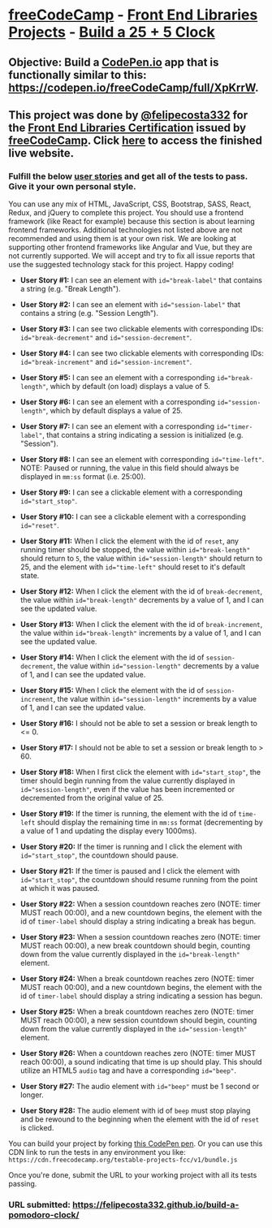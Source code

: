 # [freeCodeCamp](https://www.freecodecamp.org/) - [Front End Libraries Projects](https://www.freecodecamp.org/learn/front-end-libraries/front-end-libraries-projects/) - [Build a 25 + 5 Clock](https://www.freecodecamp.org/learn/front-end-libraries/front-end-libraries-projects/build-a-25--5-clock)

## **Objective:** Build a [CodePen.io](https://codepen.io/) app that is functionally similar to this: <https://codepen.io/freeCodeCamp/full/XpKrrW>.

## This project was done by [@felipecosta332](https://github.com/felipecosta332) for the [Front End Libraries Certification](https://www.freecodecamp.org/certification/felipecosta332/front-end-libraries) issued by [freeCodeCamp](https://www.freecodecamp.org/). Click [**here**](https://felipecosta332.github.io/build-a-pomodoro-clock/) to access the finished live website.

### Fulfill the below [user stories](https://en.wikipedia.org/wiki/User_story) and get all of the tests to pass. Give it your own personal style.

You can use any mix of HTML, JavaScript, CSS, Bootstrap, SASS, React, Redux, and jQuery to complete this project. You should use a frontend framework (like React for example) because this section is about learning frontend frameworks. Additional technologies not listed above are not recommended and using them is at your own risk. We are looking at supporting other frontend frameworks like Angular and Vue, but they are not currently supported. We will accept and try to fix all issue reports that use the suggested technology stack for this project. Happy coding!

- **User Story #1:** I can see an element with `id="break-label"` that contains a string (e.g. "Break Length").

- **User Story #2:** I can see an element with `id="session-label"` that contains a string (e.g. "Session Length").

- **User Story #3:** I can see two clickable elements with corresponding IDs: `id="break-decrement"` and `id="session-decrement"`.

- **User Story #4:** I can see two clickable elements with corresponding IDs: `id="break-increment"` and `id="session-increment"`.

- **User Story #5:** I can see an element with a corresponding `id="break-length"`, which by default (on load) displays a value of 5.

- **User Story #6:** I can see an element with a corresponding `id="session-length"`, which by default displays a value of 25.

- **User Story #7:** I can see an element with a corresponding `id="timer-label"`, that contains a string indicating a session is initialized (e.g. "Session").

- **User Story #8:** I can see an element with corresponding `id="time-left"`. NOTE: Paused or running, the value in this field should always be displayed in `mm:ss` format (i.e. 25:00).

- **User Story #9:** I can see a clickable element with a corresponding `id="start_stop"`.

- **User Story #10:** I can see a clickable element with a corresponding `id="reset"`.

- **User Story #11:** When I click the element with the id of `reset`, any running timer should be stopped, the value within `id="break-length"` should return to `5`, the value within `id="session-length"` should return to 25, and the element with `id="time-left"` should reset to it's default state.

- **User Story #12:** When I click the element with the id of `break-decrement`, the value within `id="break-length"` decrements by a value of 1, and I can see the updated value.

- **User Story #13:** When I click the element with the id of `break-increment`, the value within `id="break-length"` increments by a value of 1, and I can see the updated value.

- **User Story #14:** When I click the element with the id of `session-decrement`, the value within `id="session-length"` decrements by a value of 1, and I can see the updated value.

- **User Story #15:** When I click the element with the id of `session-increment`, the value within `id="session-length"` increments by a value of 1, and I can see the updated value.

- **User Story #16:** I should not be able to set a session or break length to <= 0.

- **User Story #17:** I should not be able to set a session or break length to > 60.

- **User Story #18:** When I first click the element with `id="start_stop"`, the timer should begin running from the value currently displayed in `id="session-length"`, even if the value has been incremented or decremented from the original value of 25.

- **User Story #19:** If the timer is running, the element with the id of `time-left` should display the remaining time in `mm:ss` format (decrementing by a value of 1 and updating the display every 1000ms).

- **User Story #20:** If the timer is running and I click the element with `id="start_stop"`, the countdown should pause.

- **User Story #21:** If the timer is paused and I click the element with `id="start_stop"`, the countdown should resume running from the point at which it was paused.

- **User Story #22:** When a session countdown reaches zero (NOTE: timer MUST reach 00:00), and a new countdown begins, the element with the id of `timer-label` should display a string indicating a break has begun.

- **User Story #23:** When a session countdown reaches zero (NOTE: timer MUST reach 00:00), a new break countdown should begin, counting down from the value currently displayed in the `id="break-length"` element.

- **User Story #24:** When a break countdown reaches zero (NOTE: timer MUST reach 00:00), and a new countdown begins, the element with the id of `timer-label` should display a string indicating a session has begun.

- **User Story #25:** When a break countdown reaches zero (NOTE: timer MUST reach 00:00), a new session countdown should begin, counting down from the value currently displayed in the `id="session-length"` element.

- **User Story #26:** When a countdown reaches zero (NOTE: timer MUST reach 00:00), a sound indicating that time is up should play. This should utilize an HTML5 `audio` tag and have a corresponding `id="beep"`.

- **User Story #27:** The audio element with `id="beep"` must be 1 second or longer.

- **User Story #28:** The audio element with id of `beep` must stop playing and be rewound to the beginning when the element with the id of `reset` is clicked.

You can build your project by forking [this CodePen pen](https://codepen.io/freeCodeCamp/pen/MJjpwO). Or you can use this CDN link to run the tests in any environment you like: `https://cdn.freecodecamp.org/testable-projects-fcc/v1/bundle.js`

Once you're done, submit the URL to your working project with all its tests passing.

### **URL submitted:** <https://felipecosta332.github.io/build-a-pomodoro-clock/>